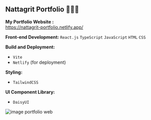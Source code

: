 ## Nattagrit Portfolio 👨🏻‍💻
**My Portfolio Website :**\
https://nattagrit-portfolio.netlify.app/

**Front-end Development:**
`React.js` `TypeScript` `JavaScript` `HTML` `CSS`

**Build and Deployment:**
- `Vite`
- `Netlify` (for deployment)

**Styling:**
- `TailwindCSS`

**UI Component Library:**
- `DaisyUI`

![image portfolio web](https://github.com/Basicbay/Portfolio-Website/assets/151770227/fe948dcc-2f4b-4408-b2fb-2c49c9f87d65)


